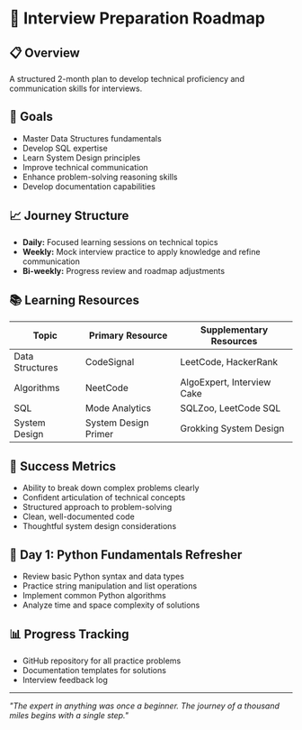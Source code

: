 # 🚀 Interview Preparation Roadmap

## 📋 Overview

A structured 2-month plan to develop technical proficiency and communication skills for interviews.

## 🎯 Goals

- Master Data Structures fundamentals
- Develop SQL expertise
- Learn System Design principles
- Improve technical communication
- Enhance problem-solving reasoning skills
- Develop documentation capabilities

## 📈 Journey Structure

- **Daily:** Focused learning sessions on technical topics
- **Weekly:** Mock interview practice to apply knowledge and refine communication
- **Bi-weekly:** Progress review and roadmap adjustments

## 📚 Learning Resources

| Topic           | Primary Resource     | Supplementary Resources    |
| --------------- | -------------------- | -------------------------- |
| Data Structures | CodeSignal           | LeetCode, HackerRank       |
| Algorithms      | NeetCode             | AlgoExpert, Interview Cake |
| SQL             | Mode Analytics       | SQLZoo, LeetCode SQL       |
| System Design   | System Design Primer | Grokking System Design     |

## 📝 Success Metrics

- Ability to break down complex problems clearly
- Confident articulation of technical concepts
- Structured approach to problem-solving
- Clean, well-documented code
- Thoughtful system design considerations

## 📅 Day 1: Python Fundamentals Refresher

- Review basic Python syntax and data types
- Practice string manipulation and list operations
- Implement common Python algorithms
- Analyze time and space complexity of solutions

## 📊 Progress Tracking

- GitHub repository for all practice problems
- Documentation templates for solutions
- Interview feedback log

---

_"The expert in anything was once a beginner. The journey of a thousand miles begins with a single step."_
